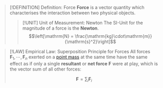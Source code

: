 >[!DEFINITION] Definition: Force
>**Force** is a vector quantity which characterises the interaction between two physical objects.
>
>>[!UNIT] Unit of Measurement: Newton
>>The SI-Unit for the magnitude of a force is the **Newton**.
>>$$\left[\mathrm{N} = \frac{\mathrm{kg}\cdot\mathrm{m}}{\mathrm{s}^2}\right]$$

>[!LAW] Empirical Law: Superposition Principle for Forces
>All forces $\boldsymbol{F}_1,\cdots,\boldsymbol{F}_n$ exerted on a [point mass](../Physical%20Systems/Point%20Masses/Point%20Mass.md) at the same time have the same effect as if only a single **resultant** or **net force** $\boldsymbol{F}$ were at play, which is the vector sum of all other forces:
>
>$$\boldsymbol{F}=\sum_{i} \boldsymbol{F}_i$$
>